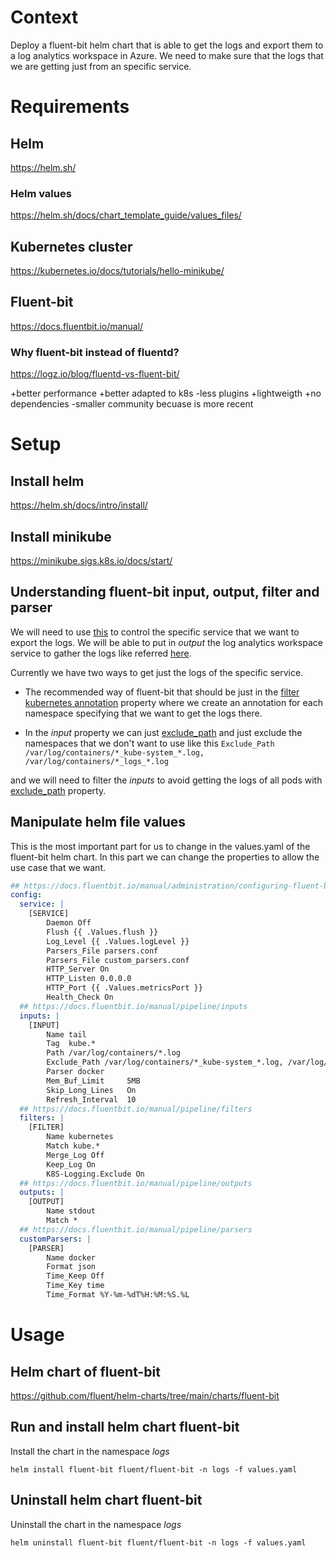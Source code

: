 # Context

Deploy a fluent-bit helm chart that is able to get the logs and export them to a log analytics workspace in Azure. We need to make sure that the logs that we are getting just from an specific service.

# Requirements

## Helm

https://helm.sh/

### Helm values

https://helm.sh/docs/chart_template_guide/values_files/

## Kubernetes cluster

https://kubernetes.io/docs/tutorials/hello-minikube/

## Fluent-bit

https://docs.fluentbit.io/manual/

### Why fluent-bit instead of fluentd?

https://logz.io/blog/fluentd-vs-fluent-bit/

+better performance
+better adapted to k8s
-less plugins
+lightweigth
+no dependencies
-smaller community becuase is more recent

# Setup

## Install helm

https://helm.sh/docs/intro/install/

## Install minikube

https://minikube.sigs.k8s.io/docs/start/

## Understanding fluent-bit input, output, filter and parser

We will need to use [this](https://docs.fluentbit.io/manual/pipeline/inputs) to control the specific service that we want to export the logs. We will be able to put in *output* the log analytics workspace service to gather the logs like referred [here](https://docs.fluentbit.io/manual/pipeline/outputs/azure).

Currently we have two ways to get just the logs of the specific service.

* The recommended way of fluent-bit that should be just in the [filter kubernetes annotation](https://docs.fluentbit.io/manual/pipeline/filters/kubernetes#kubernetes-annotations) property where we create an annotation for each namespace specifying that we want to get the logs there.

* In the *input* property we can just [exclude_path](https://docs.fluentbit.io/manual/pipeline/inputs/tail) and just exclude the namespaces that we don't want to use like this `Exclude_Path /var/log/containers/*_kube-system_*.log, /var/log/containers/*_logs_*.log`

 and we will need to filter the *inputs* to avoid getting the logs of all pods with [exclude_path](https://docs.fluentbit.io/manual/pipeline/inputs/tail) property.

## Manipulate helm file values

This is the most important part for us to change in the values.yaml of the fluent-bit helm chart. In this part we can change the properties to allow the use case that we want.

```yaml
## https://docs.fluentbit.io/manual/administration/configuring-fluent-bit/configuration-file
config:
  service: |
    [SERVICE]
        Daemon Off
        Flush {{ .Values.flush }}
        Log_Level {{ .Values.logLevel }}
        Parsers_File parsers.conf
        Parsers_File custom_parsers.conf
        HTTP_Server On
        HTTP_Listen 0.0.0.0
        HTTP_Port {{ .Values.metricsPort }}
        Health_Check On
  ## https://docs.fluentbit.io/manual/pipeline/inputs
  inputs: |
    [INPUT]
        Name tail
        Tag  kube.*
        Path /var/log/containers/*.log
        Exclude_Path /var/log/containers/*_kube-system_*.log, /var/log/containers/*_logs_*.log
        Parser docker
        Mem_Buf_Limit     5MB
        Skip_Long_Lines   On
        Refresh_Interval  10
  ## https://docs.fluentbit.io/manual/pipeline/filters
  filters: |
    [FILTER]
        Name kubernetes
        Match kube.*
        Merge_Log Off
        Keep_Log On
        K8S-Logging.Exclude On
  ## https://docs.fluentbit.io/manual/pipeline/outputs
  outputs: |
    [OUTPUT]
        Name stdout
        Match *
  ## https://docs.fluentbit.io/manual/pipeline/parsers
  customParsers: |
    [PARSER]
        Name docker
        Format json
        Time_Keep Off
        Time_Key time
        Time_Format %Y-%m-%dT%H:%M:%S.%L
```

# Usage

##  Helm chart of fluent-bit

https://github.com/fluent/helm-charts/tree/main/charts/fluent-bit

## Run and install helm chart fluent-bit

Install the chart in the namespace *logs*

`helm install fluent-bit fluent/fluent-bit -n logs -f values.yaml`

## Uninstall helm chart fluent-bit

Uninstall the chart in the namespace *logs*

`helm uninstall fluent-bit fluent/fluent-bit -n logs -f values.yaml`